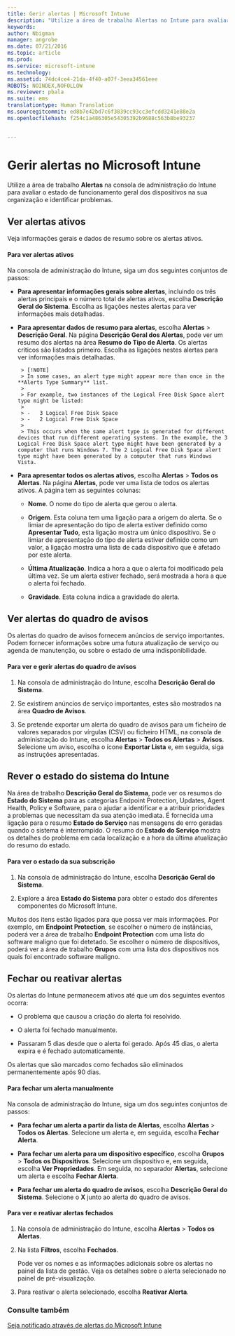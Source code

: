 ```yaml
---
title: Gerir alertas | Microsoft Intune
description: "Utilize a área de trabalho Alertas no Intune para avaliar o estado de funcionamento geral dos dispositivos na sua organização."
keywords: 
author: Nbigman
manager: angrobe
ms.date: 07/21/2016
ms.topic: article
ms.prod: 
ms.service: microsoft-intune
ms.technology: 
ms.assetid: 74dc4ce4-21da-4f40-a07f-3eea34561eee
ROBOTS: NOINDEX,NOFOLLOW
ms.reviewer: pbala
ms.suite: ems
translationtype: Human Translation
ms.sourcegitcommit: ed8b7e42bd7c6f3839cc93cc3efcdd3241e88e2a
ms.openlocfilehash: f254c1a486305e54305392b9688c563b8be93237


---
```


# Gerir alertas no Microsoft Intune
Utilize a área de trabalho **Alertas** na consola de administração do Intune para avaliar o estado de funcionamento geral dos dispositivos na sua organização e identificar problemas.

## Ver alertas ativos

Veja informações gerais e dados de resumo sobre os alertas ativos.

#### Para ver alertas ativos

Na consola de administração do Intune, siga um dos seguintes conjuntos de passos:

-  **Para apresentar informações gerais sobre alertas**, incluindo os três alertas principais e o número total de alertas ativos, escolha **Descrição Geral do Sistema**. Escolha as ligações nestes alertas para ver informações mais detalhadas.

-  **Para apresentar dados de resumo para alertas**, escolha **Alertas** > **Descrição Geral**. Na página **Descrição Geral dos Alertas**, pode ver um resumo dos alertas na área **Resumo do Tipo de Alerta**. Os alertas críticos são listados primeiro. Escolha as ligações nestes alertas para ver informações mais detalhadas.

        > [!NOTE]
        > In some cases, an alert type might appear more than once in the **Alerts Type Summary** list.
        >
        > For example, two instances of the Logical Free Disk Space alert type might be listed:
        >
        > -   3 Logical Free Disk Space
        > -   2 Logical Free Disk Space
        >
        > This occurs when the same alert type is generated for different devices that run different operating systems. In the example, the 3 Logical Free Disk Space alert type might have been generated by a computer that runs Windows 7. The 2 Logical Free Disk Space alert type might have been generated by a computer that runs Windows Vista.

-   **Para apresentar todos os alertas ativos**, escolha **Alertas** > **Todos os Alertas**. Na página **Alertas**, pode ver uma lista de todos os alertas ativos. A página tem as seguintes colunas:

    -   **Nome**. O nome do tipo de alerta que gerou o alerta.

    -   **Origem**. Esta coluna tem uma ligação para a origem do alerta. Se o limiar de apresentação do tipo de alerta estiver definido como **Apresentar Tudo**, esta ligação mostra um único dispositivo. Se o limiar de apresentação do tipo de alerta estiver definido como um valor, a ligação mostra uma lista de cada dispositivo que é afetado por este alerta.

    -   **Última Atualização**. Indica a hora a que o alerta foi modificado pela última vez. Se um alerta estiver fechado, será mostrada a hora a que o alerta foi fechado.

    -   **Gravidade**. Esta coluna indica a gravidade do alerta.

## Ver alertas do quadro de avisos
Os alertas do quadro de avisos fornecem anúncios de serviço importantes. Podem fornecer informações sobre uma futura atualização de serviço ou agenda de manutenção, ou sobre o estado de uma indisponibilidade.

#### Para ver e gerir alertas do quadro de avisos

1.  Na consola de administração do Intune, escolha **Descrição Geral do Sistema**.

2.  Se existirem anúncios de serviço importantes, estes são mostrados na área **Quadro de Avisos**.

3.  Se pretende exportar um alerta do quadro de avisos para um ficheiro de valores separados por vírgulas (CSV) ou ficheiro HTML, na consola de administração do Intune, escolha **Alertas** > **Todos os Alertas** >    **Avisos**. Selecione um aviso, escolha o ícone **Exportar Lista** e, em seguida, siga as instruções apresentadas.

## Rever o estado do sistema do Intune
Na área de trabalho **Descrição Geral do Sistema**, pode ver os resumos do **Estado do Sistema** para as categorias Endpoint Protection, Updates, Agent Health, Policy e Software, para o ajudar a identificar e a atribuir prioridades a problemas que necessitam da sua atenção imediata. É fornecida uma ligação para o resumo **Estado do Serviço** nas mensagens de erro geradas quando o sistema é interrompido. O resumo do **Estado do Serviço** mostra os detalhes do problema em cada localização e a hora da última atualização do resumo do estado.

#### Para ver o estado da sua subscrição

1.  Na consola de administração do Intune, escolha **Descrição Geral do Sistema**.

2.  Explore a área **Estado do Sistema** para obter o estado dos diferentes componentes do Microsoft Intune.

  Muitos dos itens estão ligados para que possa ver mais informações. Por exemplo, em **Endpoint Protection**, se escolher o número de instâncias, poderá ver a área de trabalho **Endpoint Protection** com uma lista do software maligno que foi detetado. Se escolher o número de dispositivos, poderá ver a área de trabalho **Grupos** com uma lista dos dispositivos nos quais foi encontrado software maligno.

## Fechar ou reativar alertas
Os alertas do Intune permanecem ativos até que um dos seguintes eventos ocorra:

-   O problema que causou a criação do alerta foi resolvido.

-   O alerta foi fechado manualmente.

-   Passaram 5 dias desde que o alerta foi gerado. Após 45 dias, o alerta expira e é fechado automaticamente.

Os alertas que são marcados como fechados são eliminados permanentemente após 90 dias.

#### Para fechar um alerta manualmente

Na consola de administração do Intune, siga um dos seguintes conjuntos de passos:

- **Para fechar um alerta a partir da lista de Alertas**, escolha **Alertas** > **Todos os Alertas**. Selecione um alerta e, em seguida, escolha **Fechar Alerta**.

- **Para fechar um alerta para um dispositivo específico**, escolha **Grupos** > **Todos os Dispositivos**. Selecione um dispositivo e, em seguida, escolha **Ver Propriedades**. Em seguida, no separador **Alertas**, selecione um alerta e escolha **Fechar Alerta**.

- **Para fechar um alerta do quadro de avisos**, escolha **Descrição Geral do Sistema**. Selecione o **X** junto ao alerta do quadro de avisos.

#### Para ver e reativar alertas fechados

1.  Na consola de administração do Intune, escolha **Alertas** > **Todos os Alertas**.

2.  Na lista **Filtros**, escolha **Fechados**.

    Pode ver os nomes e as informações adicionais sobre os alertas no painel da lista de gestão. Veja os detalhes sobre o alerta selecionado no painel de pré-visualização.

3.  Para reativar o alerta selecionado, escolha **Reativar Alerta**.

### Consulte também
[Seja notificado através de alertas do Microsoft Intune](../deploy-use/get-notified-by-alerts.md)



<!--HONumber=Aug16_HO3-->


